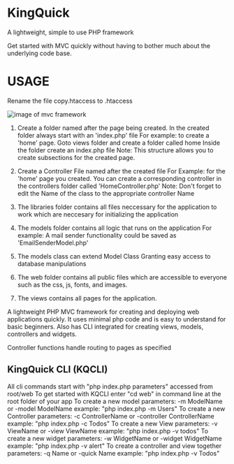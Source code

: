 # KingQuick
A lightweight, simple to use PHP framework

Get started with MVC quickly without having to bother much about the underlying code base.

# USAGE
Rename the file copy.htaccess to .htaccess

![image of mvc framework](https://upload.wikimedia.org/wikipedia/commons/thumb/b/b5/ModelViewControllerDiagram2.svg/1280px-ModelViewControllerDiagram2.svg.png)

1. Create a folder named after the page being created. 
In the created folder always start with an 'index.php' file
For example: to create a 'home' page.
Goto views folder and create a folder called home
Inside the folder create an index.php file
Note: This structure allows you to create subsections for the created page.

2. Create a Controller File named after the created file
For Example: for the 'home' page you created. You can create a corresponding controller
in the controllers folder called 'HomeController.php'
Note: Don't forget to edit the Name of the class to the appropriate controller Name

3. The libraries folder contains all files neccessary for the application to work which are neccesary for initializing the application

4. The models folder contains all logic that runs on the application
For example: A mail sender functionality could be saved as 'EmailSenderModel.php'

5. The models class can extend Model Class Granting easy access to database manipulations

6. The web folder contains all public files which are accessible to everyone such as the css, js, fonts, and images.

7. The views contains all pages for the application.



A lightweight PHP MVC framework for creating and deploying web applications quickly. It uses minimal php code and is easy to understand for basic beginners. Also has CLI integrated for creating views, models, controllers and widgets. 

Controller functions handle routing to pages as specified

## KingQuick CLI (KQCLI)
All cli commands start with "php index.php parameters" accessed from root/web
To get started with KQCLI enter "cd web" in command line at the root folder of your app
To create a new model
parameters: -m ModelName   or -model ModelName
example: "php index.php -m Users"
To create a new Controller
parameters: -c ControllerName or -controller ControllerName
example: "php index.php -c Todos"
To create a new View
parameters: -v ViewName or -view ViewName
example: "php index.php -v todos"
To create a new widget
parameters: -w WidgetName or -widget WidgetName
example: "php index.php -v alert"
To create a controller and view together
parameters: -q Name or -quick Name
example: "php index.php -v Todos"